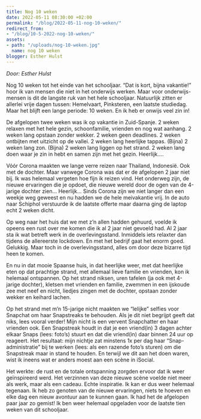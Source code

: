 ```yaml
---
title: Nog 10 weken
date: 2022-05-11 08:30:00 +02:00
permalink: "/blog/2022-05-11-nog-10-weken/"
redirect_from:
- "/blog/10-5-2022-nog-10-weken/"
assets:
- path: "/uploads/nog-10-weken.jpg"
  name: nog 10 weken
blogger: Esther Hulst
---
```


*Door: Esther Hulst*

Nog 10 weken tot het einde van het schooljaar. “Dat is kort, bijna vakantie!” hoor ik van mensen die niet in het onderwijs werken. Maar voor onderwijs-mensen is dit de langste ruk van het hele schooljaar. Natuurlijk zitten er allerlei vrije dagen tussen: Hemelvaart, Pinksteren, een laatste studiedag. Maar het blijft een lange periode: 10 weken. En ik heb er onwijs veel zin in! 

De afgelopen twee weken was ik op vakantie in Zuid-Spanje. 2 weken relaxen met het hele gezin, schoonfamilie, vrienden en nog wat aanhang. 2 weken lang opstaan zonder wekker. 2 weken geen deadlines. 2 weken ontbijten met uitzicht op de vallei. 2 weken lang heerlijke tappas. (Bijna) 2 weken lang zon. (Bijna) 2 weken lang liggen op het strand. 2 weken lang doen waar je zin in hebt en samen zijn met het gezin. Heerlijk….

Vóór Corona maakten we lange verre reizen naar Thailand, Indonesië. Ook met de dochter. Maar vanwege Corona was dat er de afgelopen 2 jaar niet bij. Ik was helemaal vergeten hoe fijn ik reizen vind. Het onderweg zijn, de nieuwe ervaringen die je opdoet, die nieuwe wereld door de ogen van de 4-jarige dochter zien… Heerlijk... Sinds Corona zijn we niet langer dan een weekje weg geweest en nu hadden we de hele meivakantie vrij. In de auto naar Schiphol verstuurde ik de laatste offerte maar daarna ging de laptop echt 2 weken dicht. 

Op weg naar het huis dat we met z’n allen hadden gehuurd, voelde ik opeens een rust over me komen die ik al 2 jaar niet gevoeld had. Al 2 jaar sta ik wat betreft werk in de overlevingsstand. Inmiddels iets relaxter dan tijdens de allereerste lockdown. En met het bedrijf gaat het enorm goed. Gelukkig. Maar toch in de overlevingsstand, alles om door deze bizarre tijd heen te komen. 

En nu in dat mooie Spaanse huis, in dat heerlijke weer, met dat heerlijke eten op dat prachtige strand, met allemaal lieve familie en vrienden, kon ik helemaal ontspannen. Op het strand niksen, uren tafelen (ja ook met 4-jarige dochter), kletsen met vrienden en familie, zwemmen in een ijskoude zee met neef en nicht, liedjes zingen met de dochter, opstaan zonder wekker en keihard lachen. 

Op het strand met m’n 15-jarige nicht maakten we “lelijke” selfies voor Snapchat om haar Snapstreaks te behouden. Als je dit niet begrijpt geeft dat niks, lees vooral verder! Mijn nicht is een vervent Snapchatter en haar vrienden ook. Een Snapstreak houdt in dat je een vriend(in) 3 dagen achter elkaar Snaps (lees: foto’s) stuurt en dat die vriend(in) daar binnen 24 uur op reageert. Het resultaat: mijn nichtje zat minstens 1x per dag haar “Snap-administratie” bij te werken (lees: als een razende foto’s sturen) om die Snapstreak maar in stand te houden. En terwijl we dit aan het doen waren, wist ik ineens wat er anders moest aan een scène in iSocial. 

Het werkte: de rust en de totale ontspanning zorgden ervoor dat ik weer geïnspireerd werd. Het verzinnen van deze nieuwe scène voelde niet meer als werk, maar als een cadeau. Echte inspiratie. Ik kan er dus weer helemaal tegenaan. Ik heb zo genoten van de nieuwe ervaringen, niets te hoeven en elke dag een nieuw avontuur aan te kunnen gaan. Ik had het de afgelopen paar jaar zo gemist! Ik ben weer helemaal opgeladen voor de laatste tien weken van dit schooljaar.